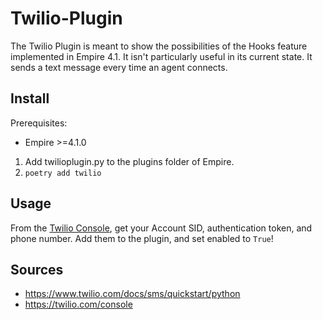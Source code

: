 # Twilio-Plugin
The Twilio Plugin is meant to show the possibilities of the Hooks feature implemented in Empire 4.1.
It isn't particularly useful in its current state. It sends a text message every time an agent connects.

## Install
Prerequisites:
- Empire >=4.1.0

1. Add twilioplugin.py to the plugins folder of Empire.
2. `poetry add twilio`

## Usage
From the [Twilio Console](https://www.twilio.com/console), get your Account SID, authentication token, and phone number.
Add them to the plugin, and set enabled to `True`!

## Sources
- https://www.twilio.com/docs/sms/quickstart/python
- https://twilio.com/console
